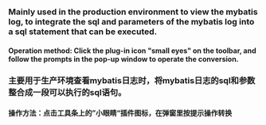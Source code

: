 ### Mainly used in the production environment to view the mybatis log, to integrate the sql and parameters of the mybatis log into a sql statement that can be executed.
#### Operation method: Click the plug-in icon "small eyes" on the toolbar, and follow the prompts in the pop-up window to operate the conversion.
### 主要用于生产环境查看mybatis日志时，将mybatis日志的sql和参数整合成一段可以执行的sql语句。
#### 操作方法：点击工具条上的”小眼睛“插件图标，在弹窗里按提示操作转换